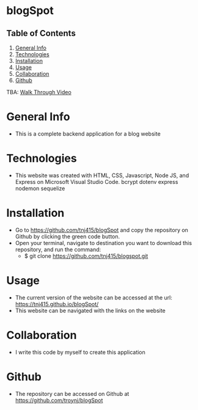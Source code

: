 # blogSpot

## Table of Contents

1. [General Info](#general-info)
2. [Technologies](#technologies)
3. [Installation](#installation)
4. [Usage](#usage)
5. [Collaboration](#collaboration)
6. [Github](#github)

TBA: [Walk Through Video]()

# General Info

- This is a complete backend application for a blog website

# Technologies

- This website was created with HTML, CSS, Javascript, Node JS, and Express on Microsoft Visual Studio Code.
bcrypt
dotenv
express
nodemon
sequelize
# Installation

- Go to https://github.com/tnj415/blogSpot and copy the repository on Github by clicking the green code button.
- Open your terminal, navigate to destination you want to download this repository, and run the command:
  - $ git clone https://github.com/tnj415/blogspot.git

# Usage

- The current version of the website can be accessed at the url: https://tnj415.github.io/blogSpot/
- This website can be navigated with the links on the website

# Collaboration

- I write this code by myself to create this application

# Github

- The repository can be accessed on Github at https://github.com/troynj/blogSpot
